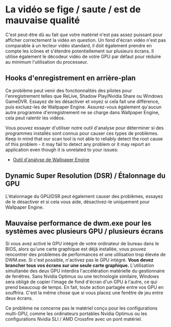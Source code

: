 # La vidéo se fige / saute / est de mauvaise qualité

C'est peut-être dû au fait que votre matériel n'est pas assez puissant pour afficher correctement la vidéo en question. Un fond d'écran vidéo n'est pas comparable à un lecteur vidéo standard, il doit également prendre en compte les icônes et s'étendre potentiellement sur plusieurs écrans. Il utilise également le décodeur vidéo de votre GPU par défaut pour réduire au minimum l'utilisation du processeur.

## Hooks d'enregistrement en arrière-plan
Ce problème peut venir des fonctionnalités des pilotes pour l'enregistrement telles que ReLive, Shadow Play/Nvidia Share ou Windows GameDVR. Essayez de les désactiver et voyez si cela fait une différence, puis excluez-les de Wallpaper Engine. Assurez-vous également qu'aucun autre programme d'enregistrement ne se charge dans Wallpaper Engine, cela peut ralentir les vidéos.

Vous pouvez essayer d'utiliser notre outil d'analyse pour déterminer si des programmes installés sont connus pour causer ces types de problèmes. Keep in mind that our scan tool is not able to reliably detect the root cause of this problem - it may fail to detect any problem or it may report an application even though it is unrelated to your issues:

* [Outil d'analyse de Wallpaper Engine](/debug/scantool.html)

## Dynamic Super Resolution (DSR) / Étalonnage du GPU
L'étalonnage du GPU/DSR peut également causer des problèmes, essayez de le désactiver et si cela vous aide, désactivez-le uniquement pour Wallpaper Engine.

## Mauvaise performance de dwm.exe pour les systèmes avec plusieurs GPU / plusieurs écrans
Si vous avez activé le GPU intégré de votre ordinateur de bureau dans le BIOS, alors qu'une carte graphique est déjà installée, vous pouvez rencontrer des problèmes de performances et une utilisation trop élevée de DWM.exe. Si c'est possible, n'activez pas le GPU intégré. **Vous devez brancher tous vos écrans sur une seule carte graphique.** L'utilisation simultanée des deux GPU interdira l'accélération matérielle du gestionnaire de fenêtres. Sans Nvidia Optimus ou une technologie similaire, Windows sera obligé de copier l'image de fond d'écran d'un GPU à l'autre, ce qui prend beaucoup de temps. En fait, toute action partagée entre vos GPU en souffrira. C'est la même chose que si vous placez une fenêtre de jeu entre deux écrans.

Ce problème ne concerne pas le matériel conçu pour les configurations multi-GPU, comme les ordinateurs portables Nvidia Optimus ou les configurations Nvidia SLI / AMD Crossfire avec un pont matériel.
